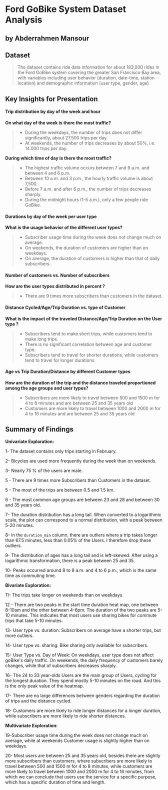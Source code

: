 # Ford GoBike System Dataset Analysis
## by Abderrahmen Mansour


## Dataset


> The dataset contains ride data information for about 183,000 rides in the Ford GoBike system covering the greater San Francisco Bay area, with variables including user behavior (duration, date-time, station location) and demographic information (user type, gender, age)



## Key Insights for Presentation

#### Trip distribution by day of the week and hour

**On what day of the week is there the most traffic?**
> * During the weekdays, the number of trips does not differ significantly, about 27.500 trips per day.
> * At weekends, the number of trips decreases by about 50%, i.e. 14.000 trips per day.

**During which time of day is there the most traffic?**
> * The highest traffic volume occurs between 7 and 9 a.m. and between 4 and 6 p.m.
> * Between 10 a.m. and 3 p.m., the hourly traffic volume is about 7,500.
> * Before 7 a.m. and after 6 p.m., the number of trips decreases sharply.
> * During the midnight hours (1-5 a.m.), only a few people ride GoBike.


#### Durations by day of the week per user type

**What is the usage behavior of the different user types?**
> * Subscriber usage time during the week does not change much on average.
> * On weekends, the duration of customers are higher than on weekdays.
> * On average, the duration of customers is higher than that of daily subscribers.


#### Number of customers vs. Number of subscribers

**How are the user types distributed in percent ?**
> * There are 9 times more subscribers than customers in the dataset.


#### Distance Cycled/Age/Trip Duration  vs. type of Customer

**What is the impact of the traveled Distance/Age/Trip Duration on the User type ?**
> * Subscribers tend to make short trips, while customers tend to make long trips.
> * There is no significant correlation between age and customer type.
> * Subscribers tend to travel for shorter durations, while customers tend to travel for longer durations.


#### Age vs Trip Duration/Distance by different Customer types

**How are the duration of the trip and the distance traveled proportioned among the age groups and user types?**

> * Subscribers are more likely to travel between 500 and 1500 m for 4 to 8 minutes and are between 25 and 35 years old
> * Customers are more likely to travel between 1000 and 2000 m for 4 to 16 minutes and are between 25 and 35 years old

## Summary of Findings


**Univariate Exploration:**

1- The dataset contains only trips starting in February.

2- Bicycles are used more frequently during the week than on weekends.

3- Nearly 75 % of the users are male.

5 - There are 9 times more Subscribers than Customers in the dataset.

5 - The most of the trips are between 0.5 and 1.5 km. 

6 - The most common age groups are between 23 and 28 and between 30 and 35 years old.

7- The duration distribution has a long tail. When converted to a logarithmic scale, the plot can correspond to a normal distribution, with a peak between 5-20 minutes.  

8- In the `duration_min` column, there are outliers where a trip takes longer than 67.5 minutes, less than 0.05% of the Users. I therefore drop these outliers. 

9- The distribution of ages has a long tail and is left-skewed. After using a logarithmic transformation, there is a peak between 25 and 35.

10- Peaks occurred around 8 to 9 a.m. and 4 to 6 p.m., which is the same time as commuting time.


**Bivariate Exploration:**

11- The trips take longer on weekends than on weekdays.

12 - There are two peaks in the start time duration heat map, one between 8-10am and the other between 4-6pm. The duration of the two peaks are 5-10 minutes. This indicates that most users use sharing bikes for commute trips that take 5-10 minutes.

13- User type vs. duration: Subscribers on average have a shorter trips, but more outliers.

14- User type vs. sharing: Bike sharing only available for subscribers.

15- User Type vs. Day of Week: On weekdays, user type does not affect goBike's daily traffic. On weekends, the daily frequency of customers barely changes, while that of subscribers decreases sharply.

16- The 24 to 33 year-olds Users are the main group of Users, cycling for the longest duration. They spend mostly 5-10 minutes on the road. And this is the only peak value of the heatmap.

17- There are no large differences between genders regarding the duration of trips and the distance cycled.

18- Customers are more likely to ride longer distances for a longer duration, while subscribers are more likely to ride shorter distances.



**Multivariate Exploration:**

19-Subscriber usage time during the week does not change much on average, while at weekends Customer usage is slightly higher than on weekdays.


20- Most users are between 25 and 35 years old, besides there are slightly more subscribers than customers, where subscribers are more likely to travel between 500 and 1500 m for 4 to 8 minutes, while customers are more likely to travel between 1000 and 2000 m for 4 to 16 minutes, from which we can conclude that users use the service for a specific purpose, which has a specific duration of time and length.


